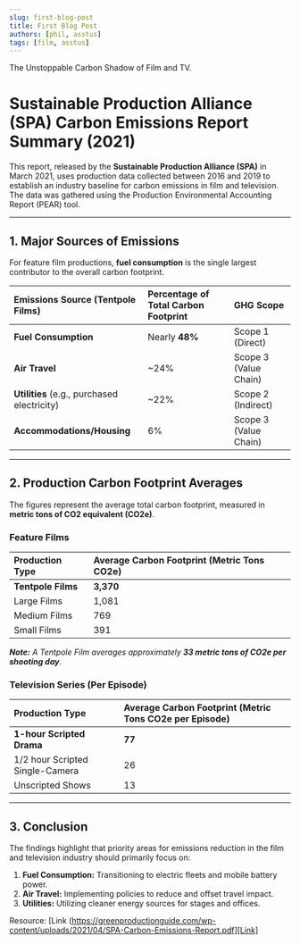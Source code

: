 ```yaml
---
slug: first-blog-post
title: First Blog Post
authors: [phil, asstus]
tags: [film, asstus]
---
```


The Unstoppable Carbon Shadow of Film and TV.

<!-- truncate -->

# Sustainable Production Alliance (SPA) Carbon Emissions Report Summary (2021)

This report, released by the **Sustainable Production Alliance (SPA)** in March 2021, uses production data collected between 2016 and 2019 to establish an industry baseline for carbon emissions in film and television. The data was gathered using the Production Environmental Accounting Report (PEAR) tool.

---

## 1. Major Sources of Emissions

For feature film productions, **fuel consumption** is the single largest contributor to the overall carbon footprint.

| Emissions Source (Tentpole Films) | Percentage of Total Carbon Footprint | GHG Scope |
| :--- | :--- | :--- |
| **Fuel Consumption** | Nearly **48%** | Scope 1 (Direct) |
| **Air Travel** | ~24% | Scope 3 (Value Chain) |
| **Utilities** (e.g., purchased electricity) | ~22% | Scope 2 (Indirect) |
| **Accommodations/Housing** | 6% | Scope 3 (Value Chain) |

---

## 2. Production Carbon Footprint Averages

The figures represent the average total carbon footprint, measured in **metric tons of CO2 equivalent (CO2e)**.

### Feature Films

| Production Type | Average Carbon Footprint (Metric Tons CO2e) |
| :--- | :--- |
| **Tentpole Films** | **3,370** |
| Large Films | 1,081 |
| Medium Films | 769 |
| Small Films | 391 |

***Note:*** *A Tentpole Film averages approximately **33 metric tons of CO2e per shooting day**.*

### Television Series (Per Episode)

| Production Type | Average Carbon Footprint (Metric Tons CO2e per Episode) |
| :--- | :--- |
| **1-hour Scripted Drama** | **77** |
| 1/2 hour Scripted Single-Camera| 26 |
| Unscripted Shows | 13 |

---

## 3. Conclusion

The findings highlight that priority areas for emissions reduction in the film and television industry should primarily focus on:
1.  **Fuel Consumption:** Transitioning to electric fleets and mobile battery power.
2.  **Air Travel:** Implementing policies to reduce and offset travel impact.
3.  **Utilities:** Utilizing cleaner energy sources for stages and offices.  

Resource: [Link (https://greenproductionguide.com/wp-content/uploads/2021/04/SPA-Carbon-Emissions-Report.pdf][Link]

